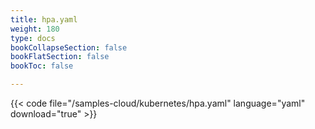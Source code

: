 ```yaml
---
title: hpa.yaml
weight: 180
type: docs
bookCollapseSection: false
bookFlatSection: false
bookToc: false

---
```


{{< code file="/samples-cloud/kubernetes/hpa.yaml" language="yaml" download="true" >}}
